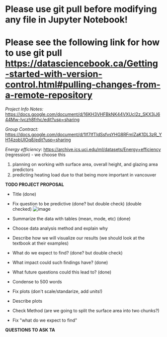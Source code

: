 # Please use git pull before modifying any file in Jupyter Notebook!
# Please see the following link for how to use git pull https://datasciencebook.ca/Getting-started-with-version-control.html#pulling-changes-from-a-remote-repository

*Project Info Notes:* https://docs.google.com/document/d/16KH3VHFBkNK44VXUcl2z_SKX3jJ644Mw-Ivczh8frhc/edit?usp=sharing

*Group Contract:* https://docs.google.com/document/d/1If7IfTIdSsfvsYHG8RFmIZaK1DL3zR_YH14zobUIOq8/edit?usp=sharing

*Energy efficiency*:   https://archive.ics.uci.edu/ml/datasets/Energy+efficiency (regression) - we choose this
1. planning on working with surface area, overall height, and glazing area predictors
1. predicting heating load due to that being more important in vancouver 

**TODO PROJECT PROPOSAL**
- Title (done)
- Fix question to be predictive (done? but double check) (double checked)
![image](https://user-images.githubusercontent.com/81063080/222863547-f8662965-dca9-41eb-8a72-f800cfed5e5b.png)
- Summarize the data with tables (mean, mode, etc) (done)
- Choose data analysis method and explain why
- Describe how we will visualize our results (we should look at the textbook at their examples)
- What do we expect to find? (done? but double check)
- What impact could such findings have? (done)
- What future questions could this lead to? (done)
- Condense to 500 words

- Fix plots (don't scale/standarize, add units!)
- Describe plots
- Check Method (are we going to split the surface area into two chunks?)
- Fix "what do we expect to find"

**QUESTIONS TO ASK TA**


